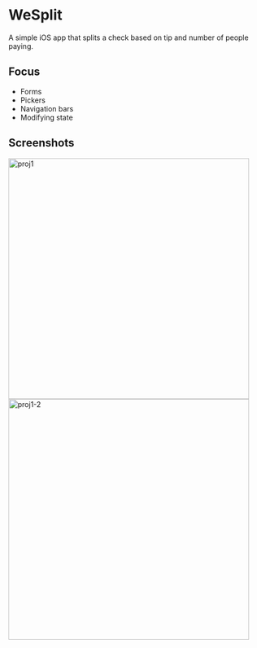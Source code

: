 # WeSplit
A simple iOS app that splits a check based on tip and number of people paying.

## Focus
* Forms
* Pickers
* Navigation bars
* Modifying state

## Screenshots
<img width="473" alt="proj1" src="https://user-images.githubusercontent.com/29722295/193432992-e6074efd-a445-46ab-966d-12d772ed0337.png"> <img width="473" alt="proj1-2" src="https://user-images.githubusercontent.com/29722295/193432700-03199997-e81a-42ca-8fbd-69daa3222f9c.png">

